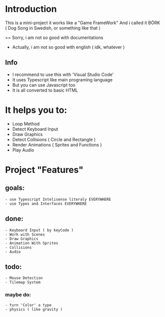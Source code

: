 # Introduction
This is a mini-project
it works like a "Game FrameWork"
And i called it BÖRK ( Dog Song in Swedish, or something like that )

== Sorry, i am not so good with documentations
- Actually, i am not so good with english ( idk, whatever )

## Info
- I recommend to use this with 'Visual Studio Code'
- It uses Typescript like main programing language
- But you can use Javascript too
- It is all converted to basic HTML

# It helps you to:
- Loop Method
- Detect Keyboard Input
- Draw Graphics
- Detect Collisions ( Circle and Rectangle )
- Render Animations ( Sprites and Functions )
- Play Audio

# Project "Features"

## goals:
    - use Typescript Intelisense literaly EVERYWHERE
    - use Types and Interfaces EVERYWHERE

## done:
    - Keyboard Input ( by keyCode )
    - Work with Scenes
    - Draw Graphics
    - Animation With Sprites
    - Collisions
    - Audio

## todo:
    - Mouse Detection
    - Tilemap System

### maybe do:
    - turn 'Color' a type
    - physics ( like gravity )